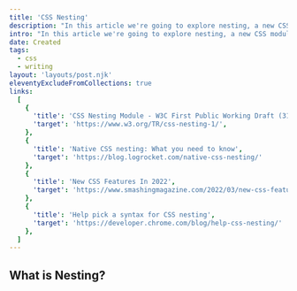 ```yaml
---
title: 'CSS Nesting'
description: "In this article we're going to explore nesting, a new CSS module that is being introduced."
intro: "In this article we're going to explore nesting, a new CSS module that is being introduced. While this functionality has been around for a while when using preprocessors such as SASS and LESS."
date: Created
tags:
  - css
  - writing
layout: 'layouts/post.njk'
eleventyExcludeFromCollections: true
links:
  [
    {
      'title': 'CSS Nesting Module - W3C First Public Working Draft (31/08/21)',
      'target': 'https://www.w3.org/TR/css-nesting-1/',
    },
    {
      'title': 'Native CSS nesting: What you need to know',
      'target': 'https://blog.logrocket.com/native-css-nesting/'
    },
    {
      'title': 'New CSS Features In 2022',
      'target': 'https://www.smashingmagazine.com/2022/03/new-css-features-2022/#nesting'
    },
    {
      'title': 'Help pick a syntax for CSS nesting',
      'target': 'https://developer.chrome.com/blog/help-css-nesting/'
    },
  ]
---
```


## What is Nesting?